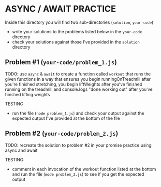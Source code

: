 # ASYNC / AWAIT PRACTICE

Inside this directory you will find two sub-directories (`solution`, `your-code`)

- write your solutions to the problems listed below in the `your-code` directory
- check your solutions against those I've provided in the `solution` directory

## Problem #1 (`your-code/problem_1.js`)

TODO: use `async` & `await` to create a function called `workout` that runs the
given functions in a way that ensures you begin runningOnTreadmill after
you're finished stretching, you begin liftWeights after you've finished
running on the treadmill and console.logs "done working out" after
you've finished lifting weights

TESTING

- run the file (`node problem_1.js`) and check your output against the expected
  output I've provided at the bottom of the file

## Problem #2 (`your-code/problem_2.js`)

TODO: recreate the solution to problem #2 in your promise practice
using async and await

TESTING:

- comment in each invocation of the workout function listed at the bottom
  and run the file (`node problem_2.js`) to see if you get the expected output
